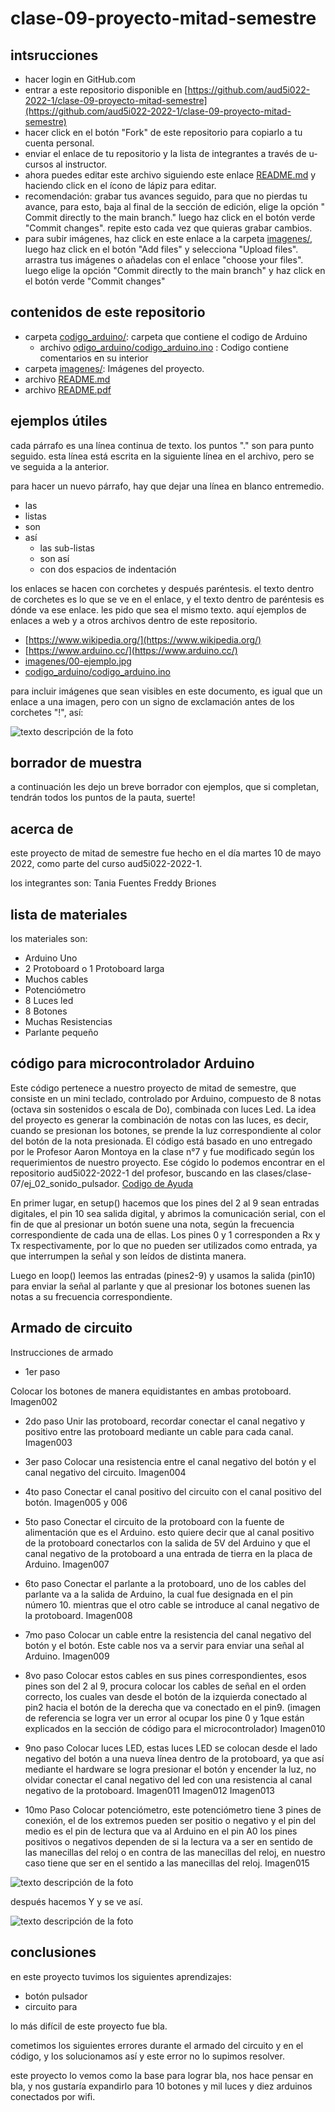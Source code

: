 # clase-09-proyecto-mitad-semestre

## intsrucciones

* hacer login en GitHub.com
* entrar a este repositorio disponible en [https://github.com/aud5i022-2022-1/clase-09-proyecto-mitad-semestre](https://github.com/aud5i022-2022-1/clase-09-proyecto-mitad-semestre)
* hacer click en el botón "Fork" de este repositorio para copiarlo a tu cuenta personal.
* enviar el enlace de tu repositorio y la lista de integrantes a través de u-cursos al instructor.
* ahora puedes editar este archivo siguiendo este enlace [README.md](README.md) y haciendo click en el ícono de lápiz para editar.
* recomendación: grabar tus avances seguido, para que no pierdas tu avance, para esto, baja al final de la sección de edición, elige la opción " Commit directly to the main branch." luego haz click en el botón verde "Commit changes". repite esto cada vez que quieras grabar cambios.
* para subir imágenes, haz click en este enlace a la carpeta [imagenes/](imagenes/), luego haz click en el botón "Add files" y selecciona "Upload files". arrastra tus imágenes o añadelas con el enlace "choose your files". luego elige la opción "Commit directly to the main branch" y haz click en el botón verde "Commit changes"

## contenidos de este repositorio

* carpeta [codigo_arduino/](codigo_arduino/): carpeta que contiene el codigo de Arduino
  * archivo [odigo_arduino/codigo_arduino.ino](codigo_arduino/codigo_arduino.ino) : Codigo contiene comentarios en su interior
* carpeta [imagenes/](imagenes/): Imágenes del proyecto.
* archivo [README.md](README.md)
* archivo [README.pdf](README.pdf)

## ejemplos útiles

cada párrafo es una línea continua de texto. los puntos "." son para punto seguido.
esta línea está escrita en la siguiente línea en el archivo, pero se ve seguida a la anterior.

para hacer un nuevo párrafo, hay que dejar una línea en blanco entremedio.

* las
* listas
* son
* así
  * las sub-listas
  * son así
  * con dos espacios de indentación

los enlaces se hacen con corchetes y después paréntesis. el texto dentro de corchetes es lo que se ve en el enlace, y el texto dentro de paréntesis es dónde va ese enlace. les pido que sea el mismo texto. aquí ejemplos de enlaces a web y a otros archivos dentro de este repositorio.

* [https://www.wikipedia.org/](https://www.wikipedia.org/)
* [https://www.arduino.cc/](https://www.arduino.cc/)
* [imagenes/00-ejemplo.jpg](imagenes/00-ejemplo.jpg)
* [codigo_arduino/codigo_arduino.ino](codigo_arduino/codigo_arduino.ino)

para incluir imágenes que sean visibles en este documento, es igual que un enlace a una imagen, pero con un signo de exclamación antes de los corchetes "!", así:

![texto descripción de la foto](imagenes/00-ejemplo.jpg)

## borrador de muestra

a continuación les dejo un breve borrador con ejemplos, que si completan, tendrán todos los puntos de la pauta, suerte!

## acerca de

este proyecto de mitad de semestre fue hecho en el día martes 10 de mayo 2022, como parte del curso  aud5i022-2022-1.

los integrantes son: Tania Fuentes
                     Freddy Briones

## lista de materiales

los materiales son:

* Arduino Uno
* 2 Protoboard o 1 Protoboard larga
* Muchos cables
* Potenciómetro
* 8 Luces led
* 8 Botones
* Muchas Resistencias
* Parlante pequeño

## código para microcontrolador Arduino

Este código pertenece a nuestro proyecto de mitad de semestre, que consiste en un mini teclado, controlado por Arduino, compuesto de 8 notas (octava sin sostenidos o escala de Do), combinada con luces Led. La idea del proyecto es generar la combinación de notas con las luces, es decir, cuando se presionan los botones, se prende la luz correspondiente al color del botón de la nota presionada.
El código está basado en uno entregado por le Profesor Aaron Montoya en la clase n°7 y fue modificado según los requerimientos de nuestro proyecto. 
Ese cógido lo podemos encontrar en el repositorio aud5i022-2022-1 del profesor, buscando en las clases/clase-07/ej_02_sonido_pulsador.
[Codigo de Ayuda](https://github.com/montoyamoraga/aud5i022-2022-1/blob/main/clases/clase-07/ej_02_sonido_pulsador/ej_02_sonido_pulsador.ino)

En primer lugar, en setup() hacemos que los pines del 2 al 9 sean entradas digitales, el pin 10 sea salida digital, y abrimos la comunicación serial, con el fin de que al presionar un botón suene una nota, según la frecuencia correspondiente de cada una de ellas. 
Los pines 0 y 1 corresponden a Rx y Tx respectivamente, por lo que no pueden ser utilizados como entrada, ya que interrumpen la señal y son leídos de distinta manera. 

Luego en loop() leemos las entradas (pines2-9) y usamos la salida (pin10) para enviar la señal al parlante y que al presionar los botones suenen las notas a su frecuencia correspondiente.

## Armado de circuito

Instrucciones de armado 

* 1er paso

Colocar los botones de manera equidistantes en ambas protoboard.
Imagen002

* 2do paso
Unir las protoboard, recordar conectar el canal negativo y positivo entre las protoboard mediante un cable para cada canal.
Imagen003

* 3er paso
Colocar una resistencia entre el canal negativo del botón y el canal negativo del circuito.
Imagen004

* 4to paso 
Conectar el canal positivo del circuito con el canal positivo del botón.
Imagen005 y 006

* 5to paso
Conectar el circuito de la protoboard con la fuente de alimentación que es el Arduino.
esto quiere decir que al canal positivo de la protoboard conectarlos con la salida de 5V del Arduino y que el canal negativo de la protoboard a una entrada de tierra en la placa de Arduino.
Imagen007

* 6to paso
Conectar el parlante a la protoboard, uno de los cables del parlante va a la salida de Arduino, la cual fue designada en el pin número 10.
mientras que el otro cable se introduce al canal negativo de la protoboard.
Imagen008


* 7mo paso
Colocar un cable entre la resistencia del canal negativo del botón y el botón. Este cable nos va a servir para enviar una señal al Arduino.
Imagen009

* 8vo paso
Colocar estos cables en sus pines correspondientes, esos pines son del 2 al 9, procura colocar los cables de señal en el orden correcto, los cuales van desde el botón de la izquierda conectado al pin2 hacia el botón de la derecha que va conectado en el pin9.
(imagen de referencia se logra ver un error al ocupar los pine 0 y 1que están explicados en la sección de código para el microcontrolador)
Imagen010

* 9no paso 
Colocar luces LED, estas luces LED se colocan desde el lado negativo del botón a una nueva línea dentro de la protoboard, ya que así mediante el hardware se logra presionar el botón y encender la luz, no olvidar conectar el canal negativo del led con una resistencia al canal negativo de la protoboard.
Imagen011
Imagen012
Imagen013

* 10mo Paso
Colocar potenciómetro, este potenciómetro tiene 3 pines de conexión, el de los extremos pueden ser positio o negativo y el pin del medio es el pin de lectura que va al Arduino en el pin A0
los pines positivos o negativos dependen de si la lectura va a ser en sentido de las manecillas del reloj o en contra de las manecillas del reloj, en nuestro caso tiene que ser en el sentido a las manecillas del reloj.
Imagen015


![texto descripción de la foto](imagenes/00-ejemplo.jpg)

después hacemos Y y se ve así.

![texto descripción de la foto](imagenes/IMG-20220510-WA0047[1].jpg)

## conclusiones

en este proyecto tuvimos los siguientes aprendizajes: 

* botón pulsador
* circuito para 

lo más difícil de este proyecto fue bla.

cometimos los siguientes errores durante el armado del circuito y en el código, y los solucionamos así y este error no lo supimos resolver.

este proyecto lo vemos como la base para lograr bla, nos hace pensar en bla, y nos gustaría expandirlo para 10 botones y mil luces y diez arduinos conectados por wifi.
